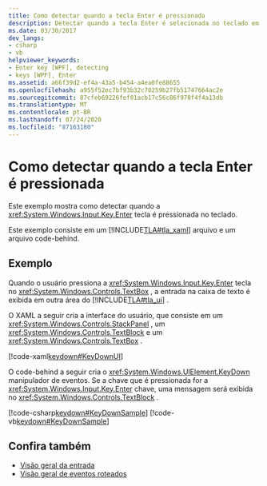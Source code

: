 ```yaml
---
title: Como detectar quando a tecla Enter é pressionada
description: Detectar quando a tecla Enter é selecionada no teclado em Windows Presentation Foundation. Este exemplo consiste em XAML e um arquivo code-behind.
ms.date: 03/30/2017
dev_langs:
- csharp
- vb
helpviewer_keywords:
- Enter key [WPF], detecting
- keys [WPF], Enter
ms.assetid: a66f39d2-ef4a-43a5-b454-a4ea0fe88655
ms.openlocfilehash: a955f52ec7bf93b32c70259b27fb51747664ac2e
ms.sourcegitcommit: 87cfeb69226fef01acb17c56c86f978f4f4a13db
ms.translationtype: MT
ms.contentlocale: pt-BR
ms.lasthandoff: 07/24/2020
ms.locfileid: "87163180"
---
```

# <a name="how-to-detect-when-the-enter-key-pressed"></a>Como detectar quando a tecla Enter é pressionada
Este exemplo mostra como detectar quando a <xref:System.Windows.Input.Key.Enter> tecla é pressionada no teclado.  
  
 Este exemplo consiste em um [!INCLUDE[TLA#tla_xaml](../../../../includes/tlasharptla-xaml-md.md)] arquivo e um arquivo code-behind.  
  
## <a name="example"></a>Exemplo  
 Quando o usuário pressiona a <xref:System.Windows.Input.Key.Enter> tecla no <xref:System.Windows.Controls.TextBox> , a entrada na caixa de texto é exibida em outra área do [!INCLUDE[TLA#tla_ui](../../../../includes/tlasharptla-ui-md.md)] .  
  
 O XAML a seguir cria a interface do usuário, que consiste em um <xref:System.Windows.Controls.StackPanel> , um <xref:System.Windows.Controls.TextBlock> e um <xref:System.Windows.Controls.TextBox> .  
  
 [!code-xaml[keydown#KeyDownUI](~/samples/snippets/csharp/VS_Snippets_Wpf/KeyDown/CSharp/Window1.xaml#keydownui)]  
  
 O code-behind a seguir cria o <xref:System.Windows.UIElement.KeyDown> manipulador de eventos.  Se a chave que é pressionada for a <xref:System.Windows.Input.Key.Enter> chave, uma mensagem será exibida no <xref:System.Windows.Controls.TextBlock> .  
  
 [!code-csharp[keydown#KeyDownSample](~/samples/snippets/csharp/VS_Snippets_Wpf/KeyDown/CSharp/Window1.xaml.cs#keydownsample)]
 [!code-vb[keydown#KeyDownSample](~/samples/snippets/visualbasic/VS_Snippets_Wpf/KeyDown/VisualBasic/Window1.xaml.vb#keydownsample)]  
  
## <a name="see-also"></a>Confira também

- [Visão geral da entrada](input-overview.md)
- [Visão geral de eventos roteados](routed-events-overview.md)
